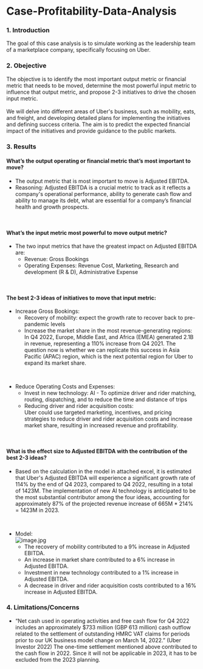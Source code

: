 # Case-Profitability-Data-Analysis

### 1. Introduction
The goal of this case analysis is to simulate working as the leadership team of a marketplace company, specifically focusing on Uber. 
<br />
### 2. Obejective
The objective is to identify the most important output metric or financial metric that needs to be moved, determine the most powerful input metric to influence that output metric, and propose 2-3 initiatives to drive the chosen input metric.<br />
<br />
We will delve into different areas of Uber's business, such as mobility, eats, and freight, and developing detailed plans for implementing the initiatives and defining success criteria. The aim is to predict the expected financial impact of the initiatives and provide guidance to the public markets.
<br />
### 3. Results
#### What’s the output operating or financial metric that’s most important to move?
* The output metric that is most important to move is Adjusted EBITDA. <br />
* Reasoning: Adjusted EBITDA is a crucial metric to track as it reflects a company's operational performance, ability to generate cash flow and ability to manage its debt, what are essential for a company’s financial health and growth prospects.<br />
<br />

#### What’s the input metric most powerful to move output metric?
* The two input metrics that have the greatest impact on Adjusted EBITDA are:<br />
  * Revenue: Gross Bookings<br />
  * Operating Expenses: Revenue Cost, Marketing, Research and development (R & D), Administrative Expense<br />
<br />

#### The best 2-3 ideas of initiatives to move that input metric:
* Increase Gross Bookings: <br />
  * Recovery of mobility: expect the growth rate to recover back to pre-pandemic levels<br />
  * Increase the market share in the most revenue-generating regions: <br />In Q4 2022, Europe, Middle East, and Africa (EMEA) generated 2.1B in revenue, representing a 110% increase from Q4 2021. The question now is whether we can replicate this success in Asia Pacific (APAC) region, which is the next potential region for Uber to expand its market share.<br />
<br />

* Reduce Operating Costs and Expenses: <br />
  * Invest in new technology: AI - To optimize driver and rider matching, routing, dispatching, and to reduce the time and distance of trips <br />
  * Reducing driver and rider acquisition costs: <br />
Uber could use targeted marketing, incentives, and pricing strategies to reduce driver and rider acquisition costs and increase market share, resulting in increased revenue and profitability.<br />
<br />

#### What is the effect size to Adjusted EBITDA with the contribution of the best 2-3 ideas?
* Based on the calculation in the model in attached excel, it is estimated that Uber's Adjusted EBITDA will experience a significant growth rate of 114% by the end of Q4 2023, compared to Q4 2022, resulting in a total of 1423M. The implementation of new AI technology is anticipated to be the most substantial contributor among the four ideas, accounting for approximately 87% of the projected revenue increase of 665M * 214% = 1423M in 2023.<br />
<br />

* Model:<br />
![image.jpg](https://github.com/christychen65/Project-Sales-Funiture-Store-Dashboard/assets/132826012/3840c3c0-178b-4f62-a2b0-e4c7ff03d6a1)<br />
  * The recovery of mobility contributed to a 9% increase in Adjusted EBITDA. <br />
  * An increase in market share contributed to a 6% increase in Adjusted EBITDA. <br />
  * Investment in new technology contributed to a 1% increase in Adjusted EBITDA. <br />
  * A decrease in driver and rider acquisition costs contributed to a 16% increase in Adjusted EBITDA.<br />

### 4. Limitations/Concerns
* “Net cash used in operating activities and free cash flow for Q4 2022 includes an approximately $733 million (GBP 613 million) cash outflow related to the settlement of outstanding HMRC VAT claims for periods prior to our UK business model change on March 14, 2022.” (Uber Investor 2022)
The one-time settlement mentioned above contributed to the cash flow in 2022. Since it will not be applicable in 2023, it has to be excluded from the 2023 planning.

